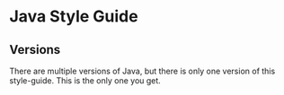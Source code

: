 # Java Style Guide

## Versions
There are multiple versions of Java, but there is only one version of this style-guide.  This is the only one you get. 
